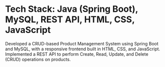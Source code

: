 # Tech Stack: Java (Spring Boot), MySQL, REST API, HTML, CSS, JavaScript


Developed a CRUD-based Product Management System using Spring Boot and MySQL, with a responsive frontend built in HTML, CSS, and JavaScript. Implemented a REST API to perform Create, Read, Update, and Delete (CRUD) operations on products.
